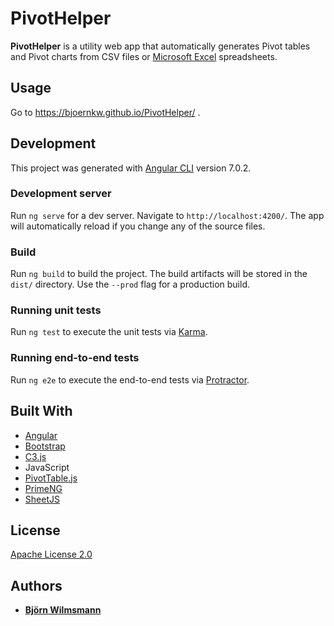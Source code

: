 # PivotHelper

**PivotHelper** is a utility web app that automatically generates Pivot tables and Pivot charts from CSV files or [Microsoft Excel](https://products.office.com/en/excel) spreadsheets.

## Usage

Go to https://bjoernkw.github.io/PivotHelper/ .

## Development

This project was generated with [Angular CLI](https://github.com/angular/angular-cli) version 7.0.2.

### Development server

Run `ng serve` for a dev server. Navigate to `http://localhost:4200/`. The app will automatically reload if you change any of the source files.

### Build

Run `ng build` to build the project. The build artifacts will be stored in the `dist/` directory. Use the `--prod` flag for a production build.

### Running unit tests

Run `ng test` to execute the unit tests via [Karma](https://karma-runner.github.io).

### Running end-to-end tests

Run `ng e2e` to execute the end-to-end tests via [Protractor](http://www.protractortest.org/).

## Built With

* [Angular](https://angular.io/)
* [Bootstrap](https://getbootstrap.com)
* [C3.js](https://c3js.org/)
* JavaScript
* [PivotTable.js](https://pivottable.js.org/examples/)
* [PrimeNG](https://www.primefaces.org/primeng/#/)
* [SheetJS](https://sheetjs.com/)

## License

[Apache License 2.0](https://www.apache.org/licenses/LICENSE-2.0)

## Authors

* **[Björn Wilmsmann](https://bjoernkw.com)**
